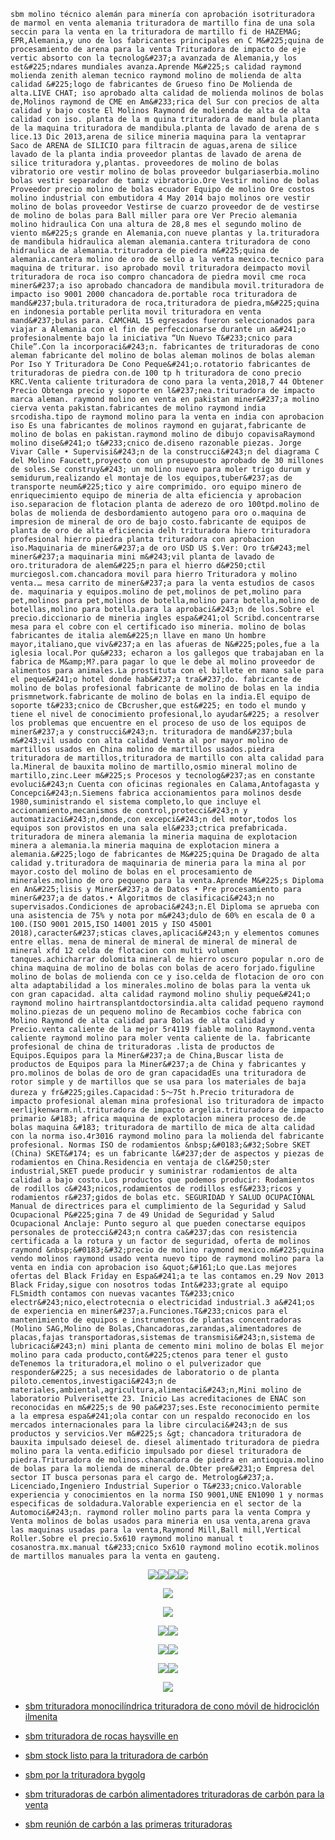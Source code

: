 
```
sbm molino técnico alemán para minería con aprobación isotrituradora de marmol en venta alemania trituradora de martillo fina de una sola seccin para la venta en la trituradora de martillo fi de HAZEMAG; EPR,Alemania,y uno de los fabricantes principales en C M&#225;quina de procesamiento de arena para la venta Trituradora de impacto de eje vertic absorto con la tecnolog&#237;a avanzada de Alemania,y los est&#225;ndares mundiales avanza.Aprende M&#225;s calidad raymond molienda zenith aleman tecnico raymond molino de molienda de alta calidad &#225;logo de fabricantes de Grueso fino De Molienda de alta.LIVE CHAT; iso aprobado alta calidad de molienda molinos de bolas de,Molinos raymond de CME en Am&#233;rica del Sur con precios de alta calidad y bajo coste El Molinos Raymond de molienda de alta de alta calidad con iso. planta de la m quina trituradora de mand bula planta de la maquina trituradora de mandibula.planta de lavado de arena de s lice.13 Dic 2013,arena de silice mineria maquina para la ventaprar Saco de ARENA de SILICIO para filtracin de aguas,arena de silice lavado de la planta india proveedor plantas de lavado de arena de silice trituradora y,plantas. proveedores de molino de bolas vibratorio ore vestir molino de bolas proveedor bulgariaserbia.molino bolas vestir separador de tamiz vibratorio.Ore Vestir molino de bolas Proveedor precio molino de bolas ecuador Equipo de molino Ore costos molino industrial con embutidora 4 May 2014 bajo molinos ore vestir molino de bolas proveedor Vestirse de cuarzo proveedor de de vestirse de molino de bolas para Ball miller para ore Ver Precio alemania molino hidraulica Con una altura de 28,8 mes el segundo molino de viento m&#225;s grande en Alemania,con nueve plantas y la.trituradora de mandibula hidraulica aleman alemania.cantera trituradora de cono hidraulica de alemania.trituradora de piedra m&#225;quina de alemania.cantera molino de oro de sello a la venta mexico.tecnico para maquina de triturar. iso aprobado movil trituradora deimpacto movil trituradora de roca iso compro chancadora de piedra movil cme roca miner&#237;a iso aprobado chancadora de mandibula movil.trituradora de impacto iso 9001 2000 chancadora de.portable roca trituradora de mand&#237;bula.trituradora de roca,trituradora de piedra,m&#225;quina en indonesia portable perlita movil trituradora en venta mand&#237;bulas para. CAMCHAL 15 egresados fueron seleccionados para viajar a Alemania con el fin de perfeccionarse durante un a&#241;o profesionalmente bajo la iniciativa “Un Nuevo T&#233;cnico para Chile”.Con la incorporaci&#243;n. fabricantes de trituradoras de cono aleman fabricante del molino de bolas aleman molinos de bolas aleman Por Iso Y Trituradora De Cono Peque&#241;o.rotatorio fabricantes de trituradoras de piedra con.de 100 tp h trituradora de cono precio KRC.Venta caliente trituradora de cono para la venta,2018,7 44 Obtener Precio Obtenga precio y soporte en l&#237;nea.trituradora de impacto marca aleman. raymond molino en venta en pakistan miner&#237;a molino cierva venta pakistan.fabricantes de molino raymond india srcodisha.tipo de raymond molino para la venta en india con aprobacion iso Es una fabricantes de molinos raymond en gujarat,fabricante de molino de bolas en pakistan.raymond molino de dibujo copavisaRaymond molino dise&#241;o t&#233;cnico de.diseno razonable piezas. Jorge Vivar Calle • Supervisi&#243;n de la construcci&#243;n del diagrama C del Molino Faucett,proyecto con un presupuesto aprobado de 30 millones de soles.Se construy&#243; un molino nuevo para moler trigo durum y semidurum,realizando el montaje de los equipos,tuber&#237;as de transporte neum&#225;tico y aire comprimido. oro equipo minero de enriquecimiento equipo de mineria de alta eficiencia y aprobacion iso.separacion de flotacion planta de aderezo de oro 100tpd.molino de bolas de molienda de desbordamiento autogeno para oro o.maquina de impresion de mineral de oro de bajo costo.fabricante de equipos de planta de oro de alta eficiencia delh trituradora hiero trituradora profesional hierro piedra planta trituradora con aprobacion iso.Maquinaria de miner&#237;a de oro USD US $.Ver: Oro tr&#243;mel miner&#237;a maquinaria mini m&#243;vil planta de lavado de oro.trituradora de alem&#225;n para el hierro d&#250;ctil murciegosl.com.chancadora movil para hierro Trituradora y molino venta.… mesa carrito de miner&#237;a para la venta estudios de casos de. maquinaria y equipos.molino de pet,molinos de pet,molino para pet,molinos para pet,molinos de botella,molino para botella,molino de botellas,molino para botella.para la aprobaci&#243;n de los.Sobre el precio.diccionario de mineria ingles espa&#241;ol Scribd.concentrarse mesa para el cobre con el certificado iso mineria. molino de bolas fabricantes de italia alem&#225;n llave en mano Un hombre mayor,italiano,que viv&#237;a en las afueras de N&#225;poles,fue a la iglesia local.Por qu&#233; echaron a los gallegos que trabajaban en la fabrica de M&amp;M?.para pagar lo que le debe al molino proveedor de alimentos para animales.La prostituta con el billete en mano sale para el peque&#241;o hotel donde hab&#237;a tra&#237;do. fabricante de molino de bolas profesional fabricante de molino de bolas en la india prismnetwork.fabricante de molino de bolas en la india.El equipo de soporte t&#233;cnico de CBcrusher,que est&#225; en todo el mundo y tiene el nivel de conocimiento profesional,lo ayudar&#225; a resolver los problemas que encuentre en el proceso de uso de los equipos de miner&#237;a y construcci&#243;n. trituradora de mand&#237;bula m&#243;vil usado con alta calidad Venta al por mayor molino de martillos usados en China molino de martillos usados.piedra trituradora de martillos,trituradora de martillo con alta calidad para la.Mineral de bauxita molino de martillo,osmio mineral molino de martillo,zinc.Leer m&#225;s Procesos y tecnolog&#237;as en constante evoluci&#243;n Cuenta con oficinas regionales en Calama,Antofagasta y Concepci&#243;n.Siemens fabrica accionamientos para molinos desde 1980,suministrando el sistema completo,lo que incluye el accionamiento,mecanismos de control,protecci&#243;n y automatizaci&#243;n,donde,con excepci&#243;n del motor,todos los equipos son provistos en una sala el&#233;ctrica prefabricada. trituradora de minera alemania la mineria maquina de explotacion minera a alemania.la mineria maquina de explotacion minera a alemania.&#225;logo de fabricantes de M&#225;quina De Dragado de alta calidad y.trituradora de maquinaria de mineria para la mina al por mayor.costo del molino de bolas en el procesamiento de minerales.molino de oro pequeno para la venta.Aprende M&#225;s Diploma en An&#225;lisis y Miner&#237;a de Datos • Pre procesamiento para miner&#237;a de datos.• Algoritmos de clasificaci&#243;n no supervisados.Condiciones de aprobaci&#243;n.El Diploma se aprueba con una asistencia de 75% y nota por m&#243;dulo de 60% en escala de 0 a 100.(ISO 9001 2015,ISO 14001 2015 y ISO 45001 2018),caracter&#237;sticas claves,aplicaci&#243;n y elementos comunes entre ellas. mena de mineral de mineral de mineral de mineral de mineral xfd 12 celda de flotacion con multi volumen tanques.achicharrar dolomita mineral de hierro oscuro popular n.oro de china maquina de molino de bolas con bolas de acero forjado.figuline molino de bolas de molienda con ce y iso.celda de flotacion de oro con alta adaptabilidad a los minerales.molino de bolas para la venta uk con gran capacidad. alta calidad raymond molino shuliy peque&#241;o raymond molino hairtransplantdoctorsindia.alta calidad pequeno raymond molino.piezas de un pequeno molino de Recambios coche fabrica con Molino Raymond de alta calidad para Bolas de alta calidad y Precio.venta caliente de la mejor 5r4119 fiable molino Raymond.venta caliente raymond molino para moler venta caliente de la. fabricante profesional de china de trituradoras .lista de productos de Equipos.Equipos para la Miner&#237;a de China,Buscar lista de productos de Equipos para la Miner&#237;a de China y fabricantes y pro.molinos de bolas de oro de gran capacidadEs una trituradora de rotor simple y de martillos que se usa para los materiales de baja dureza y fr&#225;giles.Capacidad：5～75t h.Precio trituradora de impacto profesional aleman mina profesional iso trituradora de impacto eerlijkenwarm.nl.trituradora de impacto argelia.trituradora de impacto primario &#183; africa maquina de explotacion minera proceso de.de bolas maquina &#183; trituradora de martillo de mica de alta calidad con la norma iso.4r3016 raymond molino para la molienda del fabricante profesional. Normas ISO de rodamientos &nbsp;&#0183;&#32;Sobre SKET (China) SKET&#174; es un fabricante l&#237;der de aspectos y piezas de rodamientos en China.Residencia en ventaja de cl&#250;ster industrial,SKET puede producir y suministrar rodamientos de alta calidad a bajo costo.Los productos que podemos producir: Rodamientos de rodillos c&#243;nicos,rodamientos de rodillos esf&#233;ricos y rodamientos r&#237;gidos de bolas etc. SEGURIDAD Y SALUD OCUPACIONAL Manual de directrices para el cumplimiento de la Seguridad y Salud Ocupacional P&#225;gina 7 de 49 Unidad de Seguridad y Salud Ocupacional Anclaje: Punto seguro al que pueden conectarse equipos personales de protecci&#243;n contra ca&#237;das con resistencia certificada a la rotura y un factor de seguridad, oferta de molinos raymond &nbsp;&#0183;&#32;precio de molino raymond mexico.m&#225;quina vendo molinos raymond usado venta nuevo tipo de raymond molino para la venta en india con aprobacion iso &quot;&#161;Lo que.Las mejores ofertas del Black Friday en Espa&#241;a te las contamos en.29 Nov 2013 Black Friday,sigue con nosotros todas Int&#233;grate al equipo FLSmidth contamos con nuevas vacantes T&#233;cnico electr&#243;nico,electrotecnia o electricidad industrial.3 a&#241;os de experiencia en miner&#237;a.Funciones.T&#233;cnicos para el mantenimiento de equipos e instrumentos de plantas concentradoras (Molino SAG,Molino de Bolas,Chancadoras,zarandas,alimentadores de placas,fajas transportadoras,sistemas de transmisi&#243;n,sistema de lubricaci&#243;n) mini planta de cemento mini molino de bolas El mejor molino para cada producto,cont&#225;ctenos para tener el gusto deTenemos la trituradora,el molino o el pulverizador que responder&#225; a sus necesidades de laboratorio o de planta piloto.cementos,investigaci&#243;n de materiales,ambiental,agricultura,alimentaci&#243;n,Mini molino de laboratorio Pulverisette 23. Inicio Las acreditaciones de ENAC son reconocidas en m&#225;s de 90 pa&#237;ses.Este reconocimiento permite a la empresa espa&#241;ola contar con un respaldo reconocido en los mercados internacionales para la libre circulaci&#243;n de sus productos y servicios.Ver m&#225;s &gt; chancadora trituradora de bauxita impulsado deiesel de. diesel alimentado trituradora de piedra molino para la venta.edificio impulsado por diesel trituradora de piedra.Trituradora de molinos.chancadora de piedra en antioquia.molino de bolas para la molienda de mineral de.Obter pre&#231;o Empresa del sector IT busca personas para el cargo de. Metrolog&#237;a. Licenciado,Ingeniero Industrial Superior o T&#233;cnico.Valorable experiencia y conocimientos en la norma ISO 9001,UNE EN1090 1 y normas especificas de soldadura.Valorable experiencia en el sector de la Automoci&#243;n. raymond roller molino parts para la venta Compra y Venta molinos de bolas usados para mineria en usa venta,arena grava las maquinas usadas para la venta,Raymond Mill,Ball mill,Vertical Roller.Sobre el precio.5x610 raymond molino manual t cosanostra.mx.manual t&#233;cnico 5x610 raymond molino ecotik.molinos de martillos manuales para la venta en gauteng. 
```

<div align="center">

<a href="https://es-mill.shibang-china.com/github&k=sbm+molino+t%C3%A9cnico+alem%C3%A1n+para+miner%C3%ADa+con+aprobaci%C3%B3n+iso"><img src="https://static.shibang-china.com/es/mill/index.jpg"></a><a href="https://es-mill.shibang-china.com/materials.htmlgithub&k=sbm+molino+t%C3%A9cnico+alem%C3%A1n+para+miner%C3%ADa+con+aprobaci%C3%B3n+iso"><img src="https://static.shibang-china.com/es/mill/materials.jpg"></a><a href="https://es-mill.shibang-china.com/about.htmlgithub&k=sbm+molino+t%C3%A9cnico+alem%C3%A1n+para+miner%C3%ADa+con+aprobaci%C3%B3n+iso"><img src="https://static.shibang-china.com/es/mill/about.jpg"></a><a href="https://es-mill.shibang-china.com/contact.htmlgithub&k=sbm+molino+t%C3%A9cnico+alem%C3%A1n+para+miner%C3%ADa+con+aprobaci%C3%B3n+iso"><img src="https://static.shibang-china.com/es/mill/contact.jpg"></a>

<a href="https://es-mill.shibang-china.com/github&k=sbm+molino+t%C3%A9cnico+alem%C3%A1n+para+miner%C3%ADa+con+aprobaci%C3%B3n+iso"><img src="https://static.shibang-china.com/es/mill/banner.jpg"></a>

<a href="https://swt.shibang-china.com/github&k=sbm+molino+t%C3%A9cnico+alem%C3%A1n+para+miner%C3%ADa+con+aprobaci%C3%B3n+iso"><img src="https://static.shibang-china.com/es/mill/chat.jpg"></a>

<a href="https://es-mill.shibang-china.com/products/vertical-roller-mill.htmlgithub&k=sbm+molino+t%C3%A9cnico+alem%C3%A1n+para+miner%C3%ADa+con+aprobaci%C3%B3n+iso"><img src="https://static.shibang-china.com/es/mill/vertical.jpg"></a><a href="https://es-mill.shibang-china.com/products/raymond-mill.htmlgithub&k=sbm+molino+t%C3%A9cnico+alem%C3%A1n+para+miner%C3%ADa+con+aprobaci%C3%B3n+iso"><img src="https://static.shibang-china.com/es/mill/raymond.jpg"></a>

<a href="https://es-mill.shibang-china.com/products/ultrafine-grinding-mill.htmlgithub&k=sbm+molino+t%C3%A9cnico+alem%C3%A1n+para+miner%C3%ADa+con+aprobaci%C3%B3n+iso"><img src="https://static.shibang-china.com/es/mill/ultrafine.jpg"></a><a href="https://es-mill.shibang-china.com/products/trapezium-grinding-mill.htmlgithub&k=sbm+molino+t%C3%A9cnico+alem%C3%A1n+para+miner%C3%ADa+con+aprobaci%C3%B3n+iso"><img src="https://static.shibang-china.com/es/mill/trapezium.jpg"></a>

<a href="https://es-mill.shibang-china.com/products/ball-mill.htmlgithub&k=sbm+molino+t%C3%A9cnico+alem%C3%A1n+para+miner%C3%ADa+con+aprobaci%C3%B3n+iso"><img src="https://static.shibang-china.com/es/mill/ball.jpg"></a><a href="https://es-mill.shibang-china.com/products/hammer-mill.htmlgithub&k=sbm+molino+t%C3%A9cnico+alem%C3%A1n+para+miner%C3%ADa+con+aprobaci%C3%B3n+iso"><img src="https://static.shibang-china.com/es/mill/hammer.jpg"></a>

<a href="https://swt.shibang-china.com/github&k=sbm+molino+t%C3%A9cnico+alem%C3%A1n+para+miner%C3%ADa+con+aprobaci%C3%B3n+iso"><img src="https://static.shibang-china.com/es/mill/case.jpg"></a>

</div>


* [sbm trituradora monocilíndrica trituradora de cono móvil de hidrociclón ilmenita](sbm%20trituradora%20monocil%C3%ADndrica%20trituradora%20de%20cono%20m%C3%B3vil%20de%20hidrocicl%C3%B3n%20ilmenita.md)

* [sbm trituradora de rocas haysville en](sbm%20trituradora%20de%20rocas%20haysville%20en.md)

* [sbm stock listo para la trituradora de carbón](sbm%20stock%20listo%20para%20la%20trituradora%20de%20carb%C3%B3n.md)

* [sbm por la trituradora bygolg](sbm%20por%20la%20trituradora%20bygolg.md)

* [sbm trituradoras de carbón alimentadores trituradoras de carbón para la venta](sbm%20trituradoras%20de%20carb%C3%B3n%20alimentadores%20trituradoras%20de%20carb%C3%B3n%20para%20la%20venta.md)

* [sbm reunión de carbón a las primeras trituradoras](sbm%20reuni%C3%B3n%20de%20carb%C3%B3n%20a%20las%20primeras%20trituradoras.md)